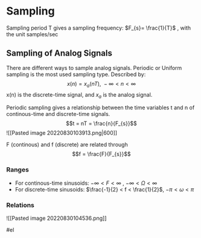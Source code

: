 # Sampling
Sampling period T gives a sampling frequency:
$F_{s}= \frac{1}{T}$ , with the unit samples/sec

## Sampling of Analog Signals
There are different ways to sample analog signals. Periodic or Uniform sampling is the most used sampling type. Described by:
$$x(n) = x_a(nT),\ -\infty < n < \infty$$
x(n) is the discrete-time signal, and $x_a$ is the analog signal. 

Periodic sampling gives a relationship between the time variables t and n of continous-time and discrete-time signals. $$t = nT = \frac{n}{F_{s}}$$
![[Pasted image 20220830103913.png|600]]

F (continous) and f (discrete) are related through $$f = \frac{F}{F_{s}}$$
### Ranges
- For continous-time sinusoids: 
	  $-\infty < F < \infty$ , 
	  $-\infty < \Omega < \infty$
- For discrete-time sinusoids:
		$\frac{-1}{2} < f < \frac{1}{2}$, 
		$- \pi < \omega < \pi$

### Relations
![[Pasted image 20220830104536.png]]

#el 